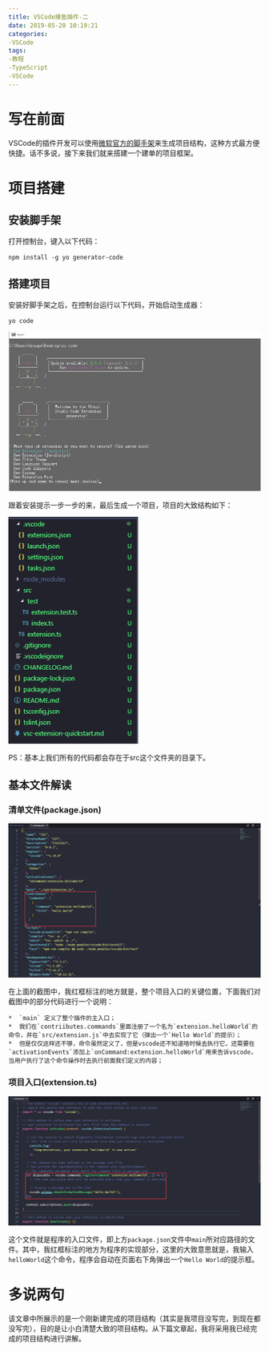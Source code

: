 ```yaml
---
title: VSCode摸鱼插件-二
date: 2019-05-20 10:19:21
categories: 
-VSCode
tags: 
-教程
-TypeScript
-VSCode
---
```


# 写在前面

VSCode的插件开发可以使用[微软官方的脚手架](https://github.com/Microsoft/vscode-generator-code)来生成项目结构，这种方式最方便快捷。话不多说，接下来我们就来搭建一个建单的项目框架。

# 项目搭建

## 安装脚手架

打开控制台，键入以下代码：

```
npm install -g yo generator-code
```

## 搭建项目

安装好脚手架之后，在控制台运行以下代码，开始启动生成器：

```
yo code
```

![1558320150679](VSCode摸鱼插件-二/1558320150679.png)

跟着安装提示一步一步的来，最后生成一个项目，项目的大致结构如下：

![1558322417845](VSCode摸鱼插件-二/1558322417845.png)

PS：基本上我们所有的代码都会存在于src这个文件夹的目录下。

## 基本文件解读

### 清单文件(package.json)

![1558323614786](VSCode摸鱼插件-二/1558323614786.png)

在上面的截图中，我红框标注的地方就是，整个项目入口的关键位置，下面我们对截图中的部分代码进行一个说明：

	*  `main` 定义了整个插件的主入口；
	*  我们在`contriibutes.commands`里面注册了一个名为`extension.helloWorld`的命令，并在`src/extension.js`中去实现了它（弹出一个`Hello World`的提示）；
	*  但是仅仅这样还不够，命令虽然定义了，但是vscode还不知道啥时候去执行它，还需要在`activationEvents`添加上`onCommand:extension.helloWorld`用来告诉vscode，当用户执行了这个命令操作时去执行前面我们定义的内容；

### 项目入口(extension.ts)

![1558323571702](VSCode摸鱼插件-二/1558323571702.png)

这个文件就是程序的入口文件，即上方`package.json`文件中`main`所对应路径的文件。其中，我红框标注的地方为程序的实现部分，这里的大致意思就是，我输入`helloWorld`这个命令，程序会自动在页面右下角弹出一个`Hello World`的提示框。

# 多说两句

该文章中所展示的是一个刚新建完成的项目结构（其实是我项目没写完，到现在都没写完），目的是让小白清楚大致的项目结构。从下篇文章起，我将采用我已经完成的项目结构进行讲解。